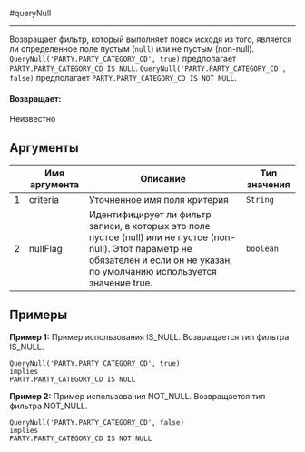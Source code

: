 #queryNull

---

Возвращает фильтр, который выполняет поиск исходя из того, является ли определенное поле пустым (`null`) или не пустым (non-null).
`QueryNull('PARTY.PARTY_CATEGORY_CD', true)` предполагает `PARTY.PARTY_CATEGORY_CD IS NULL`.
`QueryNull('PARTY.PARTY_CATEGORY_CD', false)` предполагает `PARTY.PARTY_CATEGORY_CD IS NOT NULL`.

#### Возвращает:

Неизвестно

## Аргументы

|  | Имя аргумента | Описание | Тип значения |
| --- | --- | --- | --- |
| 1 | criteria | Уточненное имя поля критерия | `String` |
| 2 | nullFlag | Идентифицирует ли фильтр записи, в которых это поле пустое (null) или не пустое (non-null). Этот параметр не обязателен и если он не указан, по умолчанию используется значение true. | `boolean` |

## Примеры

**Пример 1:** Пример использования IS_NULL. Возвращается тип фильтра IS_NULL.
```
QueryNull('PARTY.PARTY_CATEGORY_CD', true)
implies
PARTY.PARTY_CATEGORY_CD IS NULL
```

**Пример 2:** Пример использования NOT_NULL. Возвращается тип фильтра NOT_NULL.
```
QueryNull('PARTY.PARTY_CATEGORY_CD', false)
implies
PARTY.PARTY_CATEGORY_CD IS NOT NULL
```

